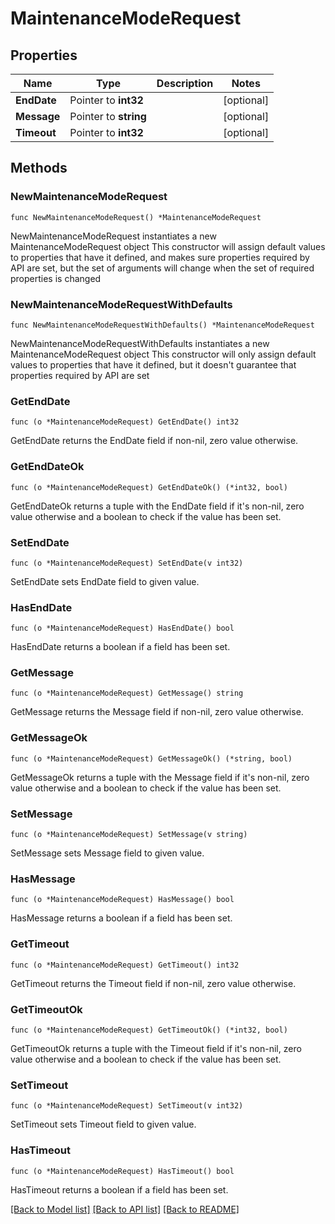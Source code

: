 # MaintenanceModeRequest

## Properties

Name | Type | Description | Notes
------------ | ------------- | ------------- | -------------
**EndDate** | Pointer to **int32** |  | [optional] 
**Message** | Pointer to **string** |  | [optional] 
**Timeout** | Pointer to **int32** |  | [optional] 

## Methods

### NewMaintenanceModeRequest

`func NewMaintenanceModeRequest() *MaintenanceModeRequest`

NewMaintenanceModeRequest instantiates a new MaintenanceModeRequest object
This constructor will assign default values to properties that have it defined,
and makes sure properties required by API are set, but the set of arguments
will change when the set of required properties is changed

### NewMaintenanceModeRequestWithDefaults

`func NewMaintenanceModeRequestWithDefaults() *MaintenanceModeRequest`

NewMaintenanceModeRequestWithDefaults instantiates a new MaintenanceModeRequest object
This constructor will only assign default values to properties that have it defined,
but it doesn't guarantee that properties required by API are set

### GetEndDate

`func (o *MaintenanceModeRequest) GetEndDate() int32`

GetEndDate returns the EndDate field if non-nil, zero value otherwise.

### GetEndDateOk

`func (o *MaintenanceModeRequest) GetEndDateOk() (*int32, bool)`

GetEndDateOk returns a tuple with the EndDate field if it's non-nil, zero value otherwise
and a boolean to check if the value has been set.

### SetEndDate

`func (o *MaintenanceModeRequest) SetEndDate(v int32)`

SetEndDate sets EndDate field to given value.

### HasEndDate

`func (o *MaintenanceModeRequest) HasEndDate() bool`

HasEndDate returns a boolean if a field has been set.

### GetMessage

`func (o *MaintenanceModeRequest) GetMessage() string`

GetMessage returns the Message field if non-nil, zero value otherwise.

### GetMessageOk

`func (o *MaintenanceModeRequest) GetMessageOk() (*string, bool)`

GetMessageOk returns a tuple with the Message field if it's non-nil, zero value otherwise
and a boolean to check if the value has been set.

### SetMessage

`func (o *MaintenanceModeRequest) SetMessage(v string)`

SetMessage sets Message field to given value.

### HasMessage

`func (o *MaintenanceModeRequest) HasMessage() bool`

HasMessage returns a boolean if a field has been set.

### GetTimeout

`func (o *MaintenanceModeRequest) GetTimeout() int32`

GetTimeout returns the Timeout field if non-nil, zero value otherwise.

### GetTimeoutOk

`func (o *MaintenanceModeRequest) GetTimeoutOk() (*int32, bool)`

GetTimeoutOk returns a tuple with the Timeout field if it's non-nil, zero value otherwise
and a boolean to check if the value has been set.

### SetTimeout

`func (o *MaintenanceModeRequest) SetTimeout(v int32)`

SetTimeout sets Timeout field to given value.

### HasTimeout

`func (o *MaintenanceModeRequest) HasTimeout() bool`

HasTimeout returns a boolean if a field has been set.


[[Back to Model list]](../README.md#documentation-for-models) [[Back to API list]](../README.md#documentation-for-api-endpoints) [[Back to README]](../README.md)


